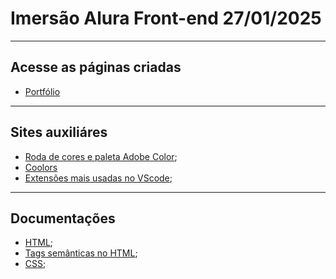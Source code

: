 # Imersão Alura Front-end 27/01/2025

---

## Acesse as páginas criadas

- [Portfólio](http://127.0.0.1:5500/Curso%20HTML-CSS-Alura/index.html)

---
## Sites auxiliáres

- [Roda de cores e paleta Adobe Color](https://color.adobe.com/pt/create/color-wheel);
- [Coolors](https://coolors.co/)
- [Extensões mais usadas no VScode](https://www.alura.com.br/artigos/extensoes-vs-code-descubra-as-mais-usadas);

---
## Documentações

- [HTML](https://www.w3schools.com/Html/html_intro.asp);
- [Tags semânticas no HTML](https://developer.mozilla.org/pt-BR/docs/Glossary/Semantics);
- [CSS](https://www.w3schools.com/css/);